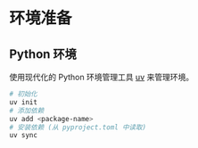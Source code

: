 # 环境准备

## Python 环境

使用现代化的 Python 环境管理工具 [uv](https://docs.astral.sh/uv/) 来管理环境。

```sh
# 初始化
uv init
# 添加依赖
uv add <package-name>
# 安装依赖 (从 pyproject.toml 中读取)
uv sync
```
